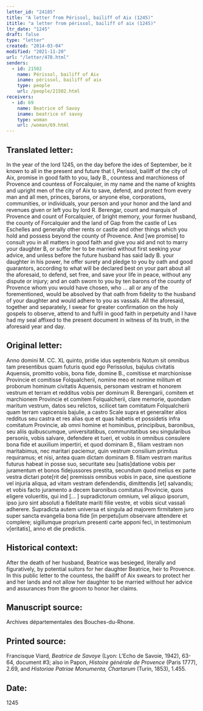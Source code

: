 ```yaml
---
letter_id: "24185"
title: "A letter from Périssol, bailiff of Aix (1245)"
ititle: "a letter from périssol, bailiff of aix (1245)"
ltr_date: "1245"
draft: false
type: "letter"
created: "2014-03-04"
modified: "2021-11-20"
url: "/letter/478.html"
senders:
  - id: 21502
    name: Périssol, bailiff of Aix
    iname: périssol, bailiff of aix
    type: people
    url: /people/21502.html
receivers:
  - id: 69
    name: Beatrice of Savoy
    iname: beatrice of savoy
    type: woman
    url: /woman/69.html
---
```

<h2> Translated letter:</h2>In the year of the lord 1245, on the day before the ides of September, be it known to all in the present and future that I, Perissol, bailiff of the city of Aix, promise in good faith to you, lady B., countess and marchioness of Provence and countess of Forcalquier, in my name and the name of knights and upright men of the city of Aix to save, defend, and protect from every man and all men, princes, barons, or anyone else, corporations, communities, or individuals, your person and your honor and the land and revenues given or left you by lord R. Berengar, count and marquis of Provence and count of Forcalquier, of bright memory, your former husband, the county of Forcalquier and the land of Gap from the castle of Les Eschelles and generally other rents or castle and other things which you hold and possess beyond the county of Provence.
And [we promise] to consult you in all matters in good faith and give you aid and not to marry your daughter B, or suffer her to be married without first seeking your advice, and unless before the future husband has said lady B. your daughter in his power, he offer surety and pledge to you by oath and good guarantors, according to what will be declared best on your part about all the aforesaid, to defend, set free, and save your life in peace, without any dispute or injury; and an oath sworn to you by ten barons of the county of Provence whom you would have chosen, who ... all or any of the forementioned, would be absolved by that oath from fidelity to the husband of your daughter and would adhere to you as vassals.
All the aforesaid, together and separately, I swear for greater confirmation on the holy gospels to observe, attend to and fulfil in good faith in perpetuity and I have had my seal affixed to the present document in witness of its truth, in the aforesaid year and day.
<h2 class="mt-4"> Original letter:</h2>Anno domini M. CC. XL quinto, pridie idus septembris Notum sit omnibus tam presentibus quam futuris quod ego Perissolus, bajulus civitatis Aquensis, promitto vobis, bona fide, domine B., comitisse et marchionisse Provincie et comitisse Folqualcherii, nomine meo et nomine militum et proborum hominum civitatis Aquensis, personam vestram et honorem vestrum et terram et redditus vobis per dominum R. Berengarii, comitem et marchionem Provincie et comitem Folqualcherii, clare memorie, quondam maritum vestrum, datos seu relictos, scilicet tam comitatum Folqualcherii quam terram vapicensis bajulie, a castro Scale supra et generaliter alios redditus seu castra et res alias que et quas habetis et possidetis infra comitatum Provincie, ab omni homine et hominibus, principibus, baronibus, seu aliis quibuscumque, universitatibus, communitatibus seu singularibus personis, vobis salvare, defendere et tueri, et vobis in omnibus consulere bona fide et auxilium impertiri, et quod dominam B., filiam vestram non maritabimus, nec maritari paciemur, quin vestrum consilium primitus requiramus; et nisi, antea quam dictam dominam B. filiam vestram maritus futurus habeat in posse suo, securitate seu [satis]datione vobis per juramentum et bonos fidejussores prestita, secundum quod melius ex parte vestra dictari pote[rit de] premissis omnibus vobis in pace, sine questione vel injuria aliqua, ad vitam vestram defendendis, dimittendis [et] salvandis; et vobis facto juramento a decem baronibus comitatus Provincie, quos eligere volueritis, qui ind [... ] supradictorum omnium, vel aliquo ipsorum, ipso juro sint absoluti a fidelitate mariti filie vestre, et vobis sicut vassali adherere. Supradicta autem universa et singula ad majorem firmitatem juro super sancta evangelia bona fide [in perpetu]um observare attendere et complere; sigillumque proprium presenti carte apponi feci, in testimonium v[eritatis], anno et die predictis.
<h2 class="mt-4"> Historical context:</h2>After the death of her husband, Beatrice was besieged, literally and figuratively, by potential suitors for her daughter Beatrice, heir to Provence.  In this public letter to the countess, the bailiff of Aix swears to protect her and her lands and not allow her daughter to be married without her advice and assurances from the groom to honor her claims.
<h2 class="mt-4"> Manuscript source:</h2>Archives départementales des Bouches-du-Rhone.
<h2 class="mt-4"> Printed source:</h2><p>Francisque Viard, <em>Beatrice de Savoye</em> (Lyon: L'Echo de Savoie, 1942), 63-64, document #3; also in Papon, <em>Histoire générale de Provence</em> (Paris 1777), 2.69, and <em>Historiae Patriae Monumenta, Chartarum</em> (Turin, 1853), 1.455.</p><h2 class="mt-4"> Date:</h2>1245